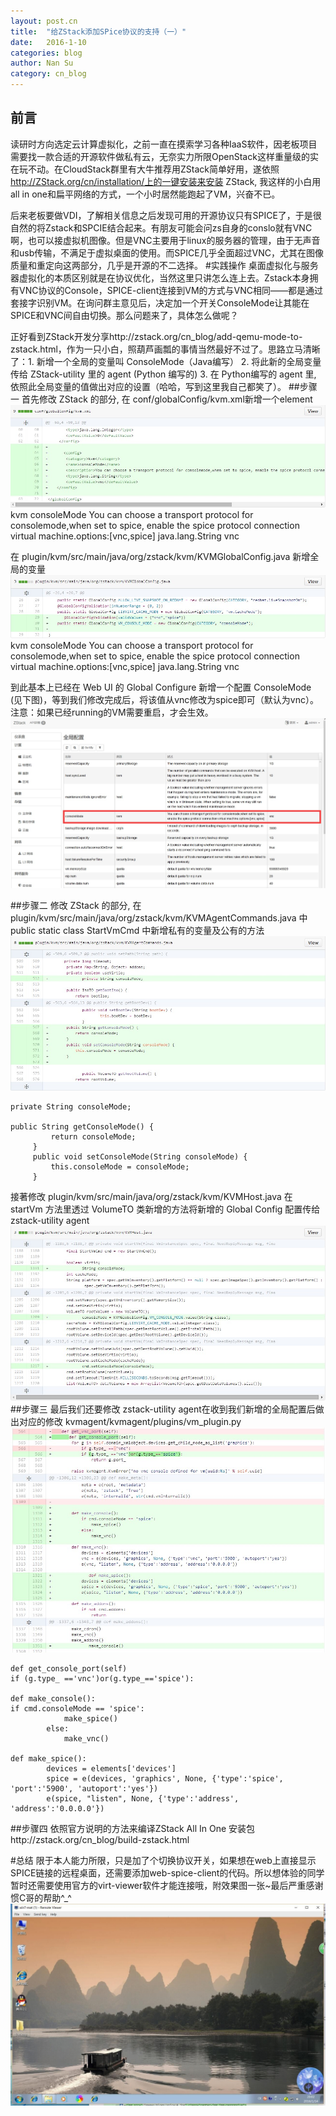 ```yaml
---
layout: post.cn
title:  "给ZStack添加SPice协议的支持（一）"
date:   2016-1-10
categories: blog
author: Nan Su 
category: cn_blog
---
```

## 前言
读研时方向选定云计算虚拟化，之前一直在摸索学习各种IaaS软件，因老板项目需要找一款合适的开源软件做私有云，无奈实力所限OpenStack这样重量级的实在玩不动。在CloudStack群里有大牛推荐用ZStack简单好用，遂依照 http://ZStack.org/cn/installation/上的一键安装来安装 ZStack, 我这样的小白用all in one和扁平网络的方式，一个小时居然能跑起了VM，兴奋不已。

后来老板要做VDI，了解相关信息之后发现可用的开源协议只有SPICE了，于是很自然的将Zstack和SPCIE结合起来。有朋友可能会问zs自身的conslo就有VNC啊，也可以接虚拟机图像。但是VNC主要用于linux的服务器的管理，由于无声音和usb传输，不满足于虚拟桌面的使用。而SPICE几乎全面超过VNC，尤其在图像质量和重定向这两部分，几乎是开源的不二选择。
#实践操作
桌面虚拟化与服务器虚拟化的本质区别就是在协议优化，当然这里只讲怎么连上去。Zstack本身拥有VNC协议的Console，SPICE-client连接到VM的方式与VNC相同——都是通过套接字识别VM。在询问群主意见后，决定加一个开关ConsoleMode让其能在SPICE和VNC间自由切换。那么问题来了，具体怎么做呢？

正好看到ZStack开发分享http://zstack.org/cn_blog/add-qemu-mode-to-zstack.html，作为一只小白，照葫芦画瓢的事情当然最好不过了。思路立马清晰了：1. 新增一个全局的变量叫 ConsoleMode（Java编写） 2. 将此新的全局变量传给 ZStack-utility 里的 agent (Python 编写的) 3. 在 Python编写的 agent 里, 依照此全局变量的值做出对应的设置（哈哈，写到这里我自己都笑了）。
##步骤一
首先修改 ZStack 的部分, 在 conf/globalConfig/kvm.xml新增一个element
<img src="/images/blogs/spice/1.jpg" class="center-img img-responsive">
    <config>
         <category>kvm</category>
         <name>consoleMode</name>
       <description>You can choose a transport protocol for consolemode,when set to spice, enable the spice protocol connection virtual machine.options:[vnc,spice]</description>
         <type>java.lang.String</type>
         <defaultValue>vnc</defaultValue>
    </config>

在 plugin/kvm/src/main/java/org/zstack/kvm/KVMGlobalConfig.java 新增全局的变量
<img src="/images/blogs/spice/2.jpg" class="center-img img-responsive">
    <config>
         <category>kvm</category>
         <name>consoleMode</name>
         <description>You can choose a transport protocol for consolemode,when set to spice, enable the spice protocol connection virtual machine.options:[vnc,spice]</description>
         <type>java.lang.String</type>
         <defaultValue>vnc</defaultValue>
    </config>

 到此基本上已经在 Web UI 的 Global Configure 新增一个配置 ConsoleMode (见下图)，等到我们修改完成后，将该值从vnc修改为spice即可（默认为vnc）。注意：如果已经running的VM需要重启，才会生效。
<img src="/images/blogs/spice/3.jpg" class="center-img img-responsive">

##步骤二
修改 ZStack 的部分, 在plugin/kvm/src/main/java/org/zstack/kvm/KVMAgentCommands.java 中 public static class StartVmCmd 中新增私有的变量及公有的方法
<img src="/images/blogs/spice/4.jpg" class="center-img img-responsive">

    private String consoleMode;

    public String getConsoleMode() {
             return consoleMode;
         }
         public void setConsoleMode(String consoleMode) {
             this.consoleMode = consoleMode;
         }
接著修改 plugin/kvm/src/main/java/org/zstack/kvm/KVMHost.java 在 startVm 方法里透过 VolumeTO 类新增的方法将新增的 Global Config 配置传给 zstack-utility agent
<img src="/images/blogs/spice/6.jpg" class="center-img img-responsive">
##步骤三
最后我们还要修改 zstack-utility agent在收到我们新增的全局配置后做出对应的修改 kvmagent/kvmagent/plugins/vm_plugin.py
<img src="/images/blogs/spice/5.jpg" class="center-img img-responsive">

    def get_console_port(self)
    if (g.type_ =='vnc')or(g.type_=='spice'):

    def make_console():
    if cmd.consoleMode == 'spice':
                make_spice()
            else:
                make_vnc()
                 
    def make_spice():
            devices = elements['devices']
            spice = e(devices, 'graphics', None, {'type':'spice', 'port':'5900', 'autoport':'yes'})
            e(spice, "listen", None, {'type':'address', 'address':'0.0.0.0'})
##步骤四
依照官方说明的方法来编译ZStack All In One 安装包http://zstack.org/cn_blog/build-zstack.html

#总结
限于本人能力所限，只是加了个切换协议开关，如果想在web上直接显示SPICE链接的远程桌面，还需要添加web-spice-client的代码。所以想体验的同学暂时还需要使用官方的virt-viewer软件才能连接哦，附效果图一张~最后严重感谢惯C哥的帮助^_^
<img src="/images/blogs/spice/7.jpg" class="center-img img-responsive">

